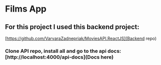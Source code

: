 # Films App

## For this project I used this backend project:

[https://github.com/VarvaraZadnepriak/MoviesAPI.ReactJS](Backend repo)

### Clone API repo, install all and go to the api docs: [http://localhost:4000/api-docs](Docs here)
